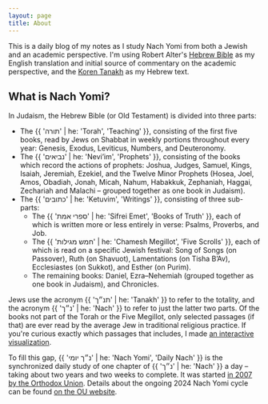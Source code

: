 ```yaml
---
layout: page
title: About
---
```


This is a daily blog of my notes as I study Nach Yomi from both a Jewish and an academic perspective. I'm using Robert Alter's [Hebrew Bible](https://wwnorton.com/books/9780393292497) as my English translation and initial source of commentary on the academic perspective, and the [Koren Tanakh](https://korenpub.com/collections/english-tanakh) as my Hebrew text.

## What is Nach Yomi?

In Judaism, the Hebrew Bible (or Old Testament) is divided into three parts:
- The {{ 'תורה' | he: 'Torah', 'Teaching' }}, consisting of the first five books, read by Jews on Shabbat in weekly portions throughout every year: Genesis, Exodus, Leviticus, Numbers, and Deuteronomy.
- The {{ 'נביאים' | he: 'Nevi’im', 'Prophets' }}, consisting of the books which record the actions of prophets: Joshua, Judges, Samuel, Kings, Isaiah, Jeremiah, Ezekiel, and the Twelve Minor Prophets (Hosea, Joel, Amos, Obadiah, Jonah, Micah, Nahum, Habakkuk, Zephaniah, Haggai, Zechariah and Malachi – grouped together as one book in Judaism).
- The {{ 'כתובים' | he: 'Ketuvim', 'Writings' }}, consisting of three sub-parts:
  - The {{ 'ספרי אמת' | he: 'Sifrei Emet', 'Books of Truth' }}, each of which is written more or less entirely in verse: Psalms, Proverbs, and Job.
  - The {{ 'חמש מגילות' | he: 'Chamesh Megillot', 'Five Scrolls' }}, each of which is read on a specific Jewish festival: Song of Songs (on Passover), Ruth (on Shavuot), Lamentations (on Tisha B’Av), Ecclesiastes (on Sukkot), and Esther (on Purim).
  - The remaining books: Daniel, Ezra–Nehemiah (grouped together as one book in Judaism), and Chronicles.

Jews use the acronym {{ 'תנ״ך' | he: 'Tanakh' }} to refer to the totality, and the acronym {{ 'נ״ך' | he: 'Nach' }} to refer to just the latter two parts. Of the books not part of the Torah or the Five Megillot, only selected passages (if that) are ever read by the average Jew in traditional religious practice. If you're curious exactly which passages that includes, I made [an interactive visualization](https://www.yacavone.net/tanakh/).

To fill this gap, {{ 'נ״ך יומי' | he: 'Nach Yomi', 'Daily Nach' }} is the synchronized daily study of one chapter of {{ 'נ״ך' | he: 'Nach' }} a day – taking about two years and two weeks to complete. It was started [in 2007 by the Orthodox Union](https://www.ou.org/news/first_it_was_daf_yomi_now_its_nach_yomi_ou_webcast_of_a_biblical_cycle_to_b/). Details about the ongoing 2024 Nach Yomi cycle can be found [on the OU website](https://outorah.org/p/183910/).
